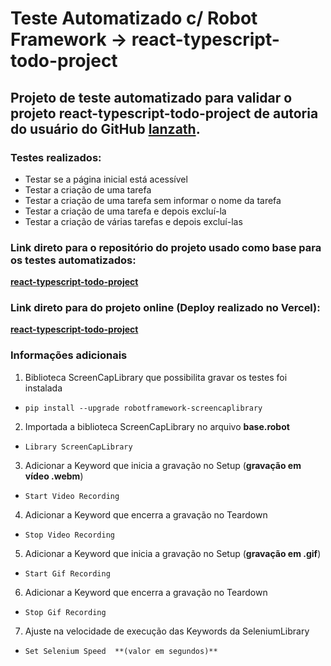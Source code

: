 # Teste Automatizado c/ Robot Framework -> react-typescript-todo-project

## Projeto de teste automatizado para validar o projeto **react-typescript-todo-project** de autoria do usuário do GitHub **[lanzath](https://github.com/lanzath)**.

### Testes realizados:

- Testar se a página inicial está acessível
- Testar a criação de uma tarefa
- Testar a criação de uma tarefa sem informar o nome da tarefa
- Testar a criação de uma tarefa e depois excluí-la
- Testar a criação de várias tarefas e depois excluí-las

### Link direto para o repositório do projeto usado como base para os testes automatizados:

**[react-typescript-todo-project](https://github.com/lanzath/react-typescript-todo-project)**

### Link direto para do projeto online (Deploy realizado no Vercel):

**[react-typescript-todo-project](https://react-todo-git-main-lanzath.vercel.app/~)**

### Informações adicionais

1. Biblioteca ScreenCapLibrary que possibilita gravar os testes foi instalada

- `pip install --upgrade robotframework-screencaplibrary`

2. Importada a biblioteca ScreenCapLibrary no arquivo **base.robot**

- `Library ScreenCapLibrary`

3. Adicionar a Keyword que inicia a gravação no Setup (**gravação em vídeo .webm**)

- `Start Video Recording`

4. Adicionar a Keyword que encerra a gravação no Teardown

- `Stop Video Recording`

5. Adicionar a Keyword que inicia a gravação no Setup (**gravação em .gif**)

- `Start Gif Recording`

6. Adicionar a Keyword que encerra a gravação no Teardown

- `Stop Gif Recording`

7. Ajuste na velocidade de execução das Keywords da SeleniumLibrary

- `Set Selenium Speed  **(valor em segundos)**`
